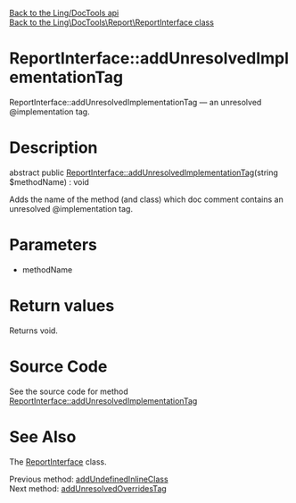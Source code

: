 [Back to the Ling/DocTools api](https://github.com/lingtalfi/DocTools/blob/master/doc/api/Ling/DocTools.md)<br>
[Back to the Ling\DocTools\Report\ReportInterface class](https://github.com/lingtalfi/DocTools/blob/master/doc/api/Ling/DocTools/Report/ReportInterface.md)


ReportInterface::addUnresolvedImplementationTag
================



ReportInterface::addUnresolvedImplementationTag — an unresolved @implementation tag.




Description
================


abstract public [ReportInterface::addUnresolvedImplementationTag](https://github.com/lingtalfi/DocTools/blob/master/doc/api/Ling/DocTools/Report/ReportInterface/addUnresolvedImplementationTag.md)(string $methodName) : void




Adds the name of the method (and class) which doc comment contains
an unresolved @implementation tag.




Parameters
================


- methodName

    


Return values
================

Returns void.








Source Code
===========
See the source code for method [ReportInterface::addUnresolvedImplementationTag](/blob/master/Report/ReportInterface.php#L184-L184)


See Also
================

The [ReportInterface](https://github.com/lingtalfi/DocTools/blob/master/doc/api/Ling/DocTools/Report/ReportInterface.md) class.

Previous method: [addUndefinedInlineClass](https://github.com/lingtalfi/DocTools/blob/master/doc/api/Ling/DocTools/Report/ReportInterface/addUndefinedInlineClass.md)<br>Next method: [addUnresolvedOverridesTag](https://github.com/lingtalfi/DocTools/blob/master/doc/api/Ling/DocTools/Report/ReportInterface/addUnresolvedOverridesTag.md)<br>

